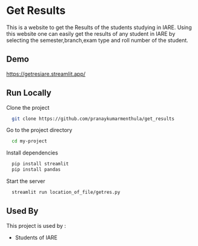 
# Get Results

This is a website to get the Results of the students studying in IARE.
Using this website one can easily get the results of any student in IARE by selecting the semester,branch,exam type and roll number of the student.


## Demo

https://getresiare.streamlit.app/


## Run Locally

Clone the project

```bash
  git clone https://github.com/pranaykumarmenthula/get_results
```

Go to the project directory

```bash
  cd my-project
```

Install dependencies

```bash
  pip install streamlit
  pip install pandas
```

Start the server

```bash
  streamlit run location_of_file/getres.py
```


## Used By

This project is used by :

- Students of IARE

